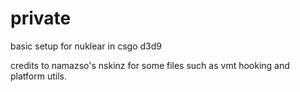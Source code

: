 # private
basic setup for nuklear in csgo d3d9

credits to namazso's nskinz for some files such as vmt hooking and platform utils.
